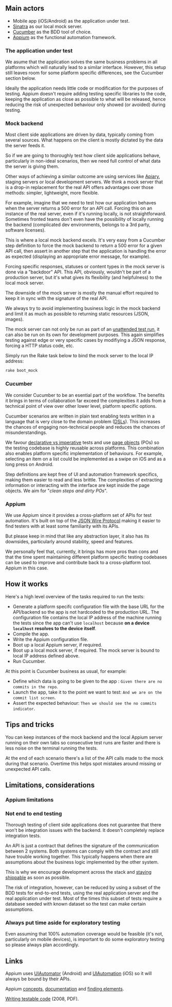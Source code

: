 
## Main actors

 * Mobile app (iOS/Android) as the application under test.
 * [Sinatra](http://www.sinatrarb.com/) as our local mock server.
 * [Cucumber](http://cukes.info/) as the BDD tool of choice.
 * [Appium](http://appium.io/) as the functional automation framework.

### The application under test

We asume that the application solves the same business problems in all platforms which will naturally lead to a similar interface. However, this setup still leaves room for some platform specific differences, see the Cucumber section below.

Ideally the application needs little code or modification for the purposes of testing. Appium doesn't require adding testing specific libraries to the code, keeping the application as close as possible to what will be released, hence reducing the risk of unexpected behaviour only showed (or avoided) during testing. 

### Mock backend

Most client side applications are driven by data, typically coming from several sources. What happens on the client is mostly dictated by the data the server feeds it.

So if we are going to thoroughly test how client side applications behave, particularly in non-ideal scenarios, then we need full control of what data the server is giving them.

Other ways of achieving a similar outcome are using services like [Apiary](http://apiary.io/), staging servers or local development servers. We think a mock server that is a drop-in replacement for the real API offers advantages over those methods: simpler, lightweight, more flexible.

For example, imagine that we need to test how our application behaves when the server returns a 500 error for an API call. Forcing this on an instance of the real server, even if it's running locally, is not straightforward. Sometimes fronted teams don't even have the possibility of locally running the backend (complicated dev environments, belongs to a 3rd party, software licenses).

This is where a local mock backend excels. It's very easy from a Cucumber step definition to force the mock backend to return a 500 error for a given API call, then assert in another step that the application is handling the error as expected (displaying an appropriate error message, for example).

Forcing specific responses, statuses or content types in the mock server is done via a "backdoor" API. This API, obviously, wouldn't be part of a production server, but it's what gives its flexibility (and helpfulness) to the local mock server.

The downside of the mock server is mostly the manual effort required to keep it in sync with the signature of the real API.

We always try to avoid implementing business logic in the mock backend and limit it as much as possible to returning static resources (JSON, images).

The mock server can not only be run as part of an [unattended test run](running_tests.md#unattended), it can also be run on its own for development purposes. This again simplifies testing against edge or very specific cases by modifiying a JSON response, forcing a HTTP status code, etc.

Simply run the Rake task below to bind the mock server to the local IP address:

```bash
rake boot_mock
```

### Cucumber

We consider Cucumber to be an esential part of the workflow. The benefits it brings in terms of collaboration far exceed the complexities it adds from a technical point of view over other lower level, platform specific options.

Cucumber scenarios are written in plain text enabling tests written in a language that is very close to the domain problem ([DSLs](http://martinfowler.com/bliki/BusinessReadableDSL.html)). This increases the chances of engaging non-technical people and reduces the chances of misunderstandings.

We favour [declarative vs imperative](http://benmabey.com/2008/05/19/imperative-vs-declarative-scenarios-in-user-stories.html) tests and use [page objects](http://developer.xamarin.com/guides/testcloud/calabash/xplat-best-practices/) (POs) so the testing codebase is highly reusable across platforms. This combination also enables platform specific implementation of behaviours. For example, selecting an item on a list could be implemented as a swipe on iOS and as a long press on Android.

Step definitions are kept free of UI and automation framework specifics, making them easier to read and less brittle. The complexities of extracting information or interacting with the interface are kept inside the page objects. We aim for "*clean steps and dirty POs*".

### Appium

We use Appium since it provides a cross-platform set of APIs for test automation. It's built on top of the [JSON Wire Protocol](https://code.google.com/p/selenium/wiki/JsonWireProtocol) making it easier to find testers with at least some familiarity with its APIs.

But please keep in mind that like any abstraction layer, it also has its downsides, particularly around stability, speed and features.

We personally feel that, currently, it brings has more pros than cons and that the time spent maintaining different platform specific testing codebases can be used to improve and contribute back to a cross-platform tool. Appium in this case.   

## How it works

Here's a high level overview of the tasks required to run the tests:

 * Generate a platform specifc configuration file with the base URL for the API/backend so the app is not hardcoded to the production URL. The configuration file contains the local IP address of the machine running the tests since the app can't use ```localhost``` because **on a device ```localhost``` resolves to the device itself**.
 * Compile the app.
 * Write the Appium configuration file.
 * Boot up a local Appium server, if required.
 * Boot up a local mock server, if required. The mock server is bound to local IP address defined above.
 * Run Cucumber.

At this point is Cucumber business as usual, for example:

 * Define which data is going to be given to the app : ```Given there are no commits in the repo```.
 * Launch the app, take it to the point we want to test: ```And we are on the commit list screen```.
 * Assert the expected behaviour: ```Then we should see the no commits indicator```.

## Tips and tricks

You can keep instances of the mock backend and the local Appium server running on their own tabs so consecutive test runs are faster and there is less noise on the terminal running the tests.

At the end of each scenario there's a list of the API calls made to the mock during that scenario. Overtime this helps spot mistakes around missing or unexpected API calls.

## Limitations, considerations

### Appium limitations

### Not end to end testing

Thorough testing of client side applications does not guarantee that there won't be integration issues with the backend. It doesn't completely replace integration tests.

An API is just a contract that defines the signature of the communication between 2 systems. Both systems can comply with the contract and still have trouble working together. This typically happens when there are assumptions about the business logic implemented by the other system.

This is why we encourage development across the stack and [staying shippable](http://tech.ustwo.com/2014/10/15/the-definition-of-done-and-staying-shippable/) as soon as possible.

The risk of integration, however, can be reduced by using a subset of the BDD tests for end-to-end tests, using the real application server and the real application under test. Most of the times this subset of tests require a database seeded with known dataset so the test can make certain assumptions.

### Always put time aside for exploratory testing

Even assuming that 100% automation coverage would be feasible (it's not, particularly on mobile devices), is important to do some exploratory testing so please always plan accordingly. 

## Links

Appium uses [UIAutomator](http://developer.android.com/tools/help/uiautomator/index.html) (Android) and [UIAutomation](https://developer.apple.com/library/ios/documentation/DeveloperTools/Conceptual/InstrumentsUserGuide/UsingtheAutomationInstrument/UsingtheAutomationInstrument.html) (iOS) so it will always be bound by their APIs.

Appium [concepts](https://github.com/appium/appium/blob/master/docs/en/about-appium/intro.md), [documentation](https://github.com/appium/appium/tree/master/docs/en) and [finding elements](https://github.com/appium/appium/blob/master/docs/en/writing-running-appium/finding-elements.md).

[Writing testable code](http://misko.hevery.com/attachments/Guide-Writing%20Testable%20Code.pdf) (2008, PDF).


